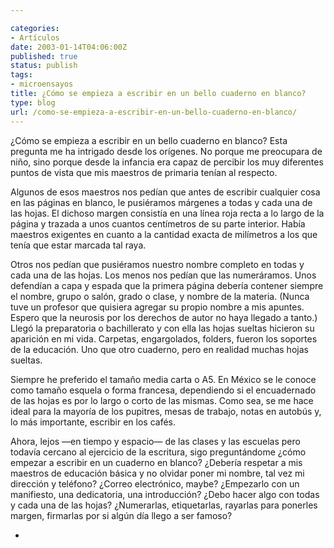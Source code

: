 ```yaml
---

categories:
- Artículos
date: 2003-01-14T04:06:00Z
published: true
status: publish
tags:
- microensayos
title: ¿Cómo se empieza a escribir en un bello cuaderno en blanco?
type: blog
url: /como-se-empieza-a-escribir-en-un-bello-cuaderno-en-blanco/
---
```


¿Cómo se empieza a escribir en un bello cuaderno en blanco? Esta pregunta me ha intrigado desde los orígenes. No porque me preocupara de niño, sino porque desde la infancia era capaz de percibir los muy diferentes puntos de vista que mis maestros de primaria tenían al respecto.

Algunos de esos maestros nos pedían que antes de escribir cualquier cosa en las páginas en blanco, le pusiéramos márgenes a todas y cada una de las hojas. El dichoso margen consistía en una línea roja recta a lo largo de la página y trazada a unos cuantos centímetros de su parte interior. Había maestros exigentes en cuanto a la cantidad exacta de milímetros a los que tenía que estar marcada tal raya.

Otros nos pedían que pusiéramos nuestro nombre completo en todas y cada una de las hojas. Los menos nos pedían que las numeráramos. Unos defendían a capa y espada que la primera página debería contener siempre el nombre, grupo o salón, grado o clase, y nombre de la materia. (Nunca tuve un profesor que quisiera agregar su propio nombre a mis apuntes. Espero que la neurosis por los derechos de autor no haya llegado a tanto.)
Llegó la preparatoria o bachillerato y con ella las hojas sueltas hicieron su aparición en mi vida. Carpetas, engargolados, folders, fueron los soportes de la educación. Uno que otro cuaderno, pero en realidad muchas hojas sueltas.

Siempre he preferido el tamaño media carta o A5. En México se le conoce como tamaño esquela o forma francesa, dependiendo si el encuadernado de las hojas es por lo largo o corto de las mismas. Como sea, se me hace ideal para la mayoría de los pupitres, mesas de trabajo, notas en autobús y, lo más importante, escribir en los cafés.

Ahora, lejos —en tiempo y espacio— de las clases y las escuelas pero todavía cercano al ejercicio de la escritura, sigo preguntándome ¿cómo empezar a escribir en un cuaderno en blanco? ¿Debería respetar a mis maestros de educación básica y no olvidar poner mi nombre, tal vez mi dirección y teléfono? ¿Correo electrónico, maybe? ¿Empezarlo con un manifiesto, una dedicatoria, una introducción? ¿Debo hacer algo con todas y cada una de las hojas? ¿Numerarlas, etiquetarlas, rayarlas para ponerles margen, firmarlas por si algún día llego a ser famoso?

*
